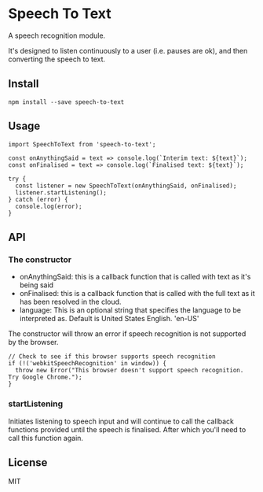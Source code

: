 # Speech To Text

A speech recognition module.

It's designed to listen continuously to a user (i.e. pauses are ok), and then converting the speech to text.

## Install

`npm install --save speech-to-text`

## Usage

````
import SpeechToText from 'speech-to-text';

const onAnythingSaid = text => console.log(`Interim text: ${text}`);
const onFinalised = text => console.log(`Finalised text: ${text}`);

try {
  const listener = new SpeechToText(onAnythingSaid, onFinalised);
  listener.startListening();
} catch (error) {
  console.log(error);
}
````

## API

### The constructor

- onAnythingSaid: this is a callback function that is called with text as it's being said
- onFinalised: this is a callback function that is called with the full text as it has been resolved in the cloud.
- language: This is an optional string that specifies the language to be interpreted as. Default is United States English. 'en-US'

The constructor will throw an error if speech recognition is not supported by the browser.
````
// Check to see if this browser supports speech recognition
if (!('webkitSpeechRecognition' in window)) {
  throw new Error("This browser doesn't support speech recognition. Try Google Chrome.");
}
````

### startListening

Initiates listening to speech input and will continue to call the callback functions provided until the speech is finalised. After which you'll need to call this function again.

## License

MIT
